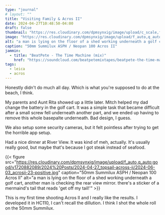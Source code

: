 ```yaml
---
type: "journal"
# layout: ""
title: "Visiting Family & Acros II"
date: 2024-04-27T10:48:50-04:00
draft: false
thumbnail: "https://res.cloudinary.com/dpmsynxig/image/upload/c_scale,f_auto,q_auto:good,w_740/v1720882089/2024%20Posts/2024-04-27_topsail-across-ii/2024-06-03_acrosii-21.jpg"
image: "https://res.cloudinary.com/dpmsynxig/image/upload/f_auto,q_auto:good/v1720882089/2024%20Posts/2024-04-27_topsail-across-ii/2024-06-03_acrosii-21.jpg"
alt: "a man is lying on the floor of a shed working underneath a golf cart"
caption: "50mm Summilux ASPH / Neopan 100 Acros II"
jammin:
  - title: "BeatPete - The Time Machine (mix)"
    href: "https://soundcloud.com/beatpetemixtapes/beatpete-the-time-machine"
tags:
  - leica
  - acros
---
```


Honestly didn't do much all day. Which is what you're supposed to do at the beach, I think.

My parents and Aunt Rita showed up a little later. Mitch helped my dad change the battery in the golf cart. It was a simple task that became difficult after a small screw fell underneath another part, and we ended up having to remove this whole basepalte underneath. Bad design, I guess.

We also setup some security cameras, but it felt pointless after trying to get the horrible app setup.

Had a nice dinner at River View. It was kind of meh, actually. It's usually really good, but maybe that's because I got steak instead of seafood.

{{< figure src="https://res.cloudinary.com/dpmsynxig/image/upload/f_auto,q_auto:good/v1720882089/2024%20Posts/2024-04-27_topsail-across-ii/2024-06-03_acrosii-23-positive.jpg" caption="50mm Summilux ASPH / Neopan 100 Acros II" alt="a man is lying on the floor of a shed working underneath a golf cart, another man is checking the rear view mirror. there's a sticker of a mermaind's tail that reads 'get off my tail!'" >}}

This is my first time shooting Acros II and I really like the results. I developed it in HC110, I can't recall the dillution. I think I shot the whole roll on the 50mm Summilux.
